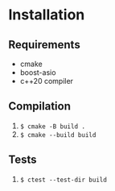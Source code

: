 # Installation

## Requirements
 * cmake 
 * boost-asio
 * c++20 compiler

## Compilation
 1. `$ cmake -B build .`
 2. `$ cmake --build build`

## Tests
 1. `$ ctest --test-dir build`
